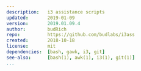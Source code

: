 ```yaml
---
description:   i3 assistance scripts
updated:       2019-01-09
version:       2019.01.09.4
author:        budRich
repo:          https://github.com/budlabs/i3ass
created:       2018-10-18
license:       mit
dependencies:  [bash, gawk, i3, git]
see-also:      [bash(1), awk(1), i3(1), git(1)]
...
```

